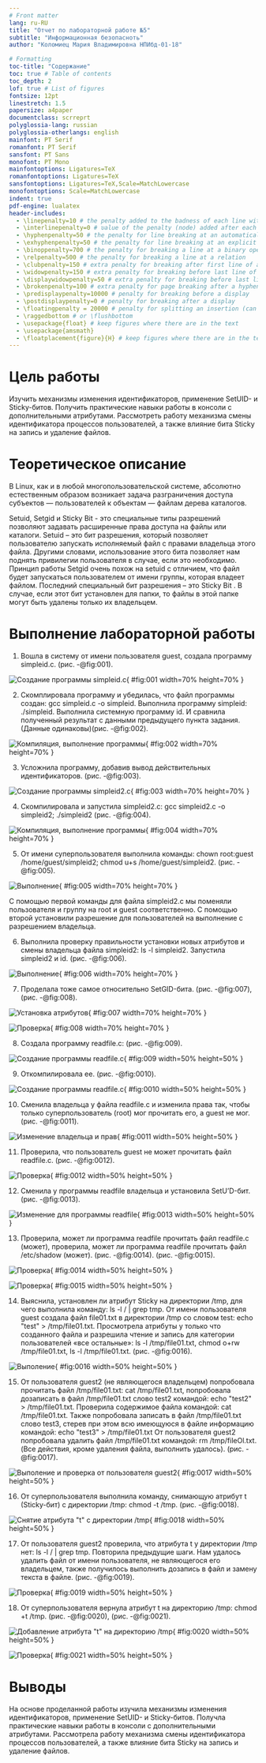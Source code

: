 ```yaml
---
# Front matter
lang: ru-RU
title: "Отчет по лабораторной работе №5"
subtitle: "Информационная безопасноть"
author: "Коломиец Мария Владимировна НПИбд-01-18"

# Formatting
toc-title: "Содержание"
toc: true # Table of contents
toc_depth: 2
lof: true # List of figures
fontsize: 12pt
linestretch: 1.5
papersize: a4paper
documentclass: scrreprt
polyglossia-lang: russian
polyglossia-otherlangs: english
mainfont: PT Serif
romanfont: PT Serif
sansfont: PT Sans
monofont: PT Mono
mainfontoptions: Ligatures=TeX
romanfontoptions: Ligatures=TeX
sansfontoptions: Ligatures=TeX,Scale=MatchLowercase
monofontoptions: Scale=MatchLowercase
indent: true
pdf-engine: lualatex
header-includes:
  - \linepenalty=10 # the penalty added to the badness of each line within a paragraph (no associated penalty node) Increasing the υalue makes tex try to haυe fewer lines in the paragraph.
  - \interlinepenalty=0 # υalue of the penalty (node) added after each line of a paragraph.
  - \hyphenpenalty=50 # the penalty for line breaking at an automatically inserted hyphen
  - \exhyphenpenalty=50 # the penalty for line breaking at an explicit hyphen
  - \binoppenalty=700 # the penalty for breaking a line at a binary operator
  - \relpenalty=500 # the penalty for breaking a line at a relation
  - \clubpenalty=150 # extra penalty for breaking after first line of a paragraph
  - \widowpenalty=150 # extra penalty for breaking before last line of a paragraph
  - \displaywidowpenalty=50 # extra penalty for breaking before last line before a display math
  - \brokenpenalty=100 # extra penalty for page breaking after a hyphenated line
  - \predisplaypenalty=10000 # penalty for breaking before a display
  - \postdisplaypenalty=0 # penalty for breaking after a display
  - \floatingpenalty = 20000 # penalty for splitting an insertion (can only be split footnote in standard LaTeX)
  - \raggedbottom # or \flushbottom
  - \usepackage{float} # keep figures where there are in the text
  - \usepackage{amsmath}
  - \floatplacement{figure}{H} # keep figures where there are in the text
---
```


# Цель работы

Изучить механизмы изменения идентификаторов, применение SetUID- и Sticky-битов. Получить практические навыки работы в консоли с дополнительными атрибутами. Рассмотреть работу механизма смены идентификатора процессов пользователей, а также влияние бита Sticky на запись и удаление файлов. 

# Теоретическое описание

В Linux, как и в любой многопользовательской системе, абсолютно естественным образом возникает задача разграничения доступа субъектов — пользователей к объектам — файлам дерева каталогов.

Setuid, Setgid и Sticky Bit - это специальные типы разрешений позволяют задавать расширенные права доступа на файлы или каталоги. 
Setuid – это бит разрешения, который позволяет пользователю запускать исполняемый файл с правами владельца этого файла. Другими словами, использование этого бита позволяет нам поднять привилегии пользователя в случае, если это необходимо. 
Принцип работы Setgid очень похож на setuid с отличием, что файл будет запускаться пользователем от имени группы, которая владеет файлом. 
Последний специальный бит разрешения – это Sticky Bit . В случае, если этот бит установлен для папки, то файлы в этой папке могут быть удалены только их владельцем. 


# Выполнение лабораторной работы

1. Вошла в систему от имени пользователя guest,  создала программу simpleid.c. (рис. -@fig:001). 

![Создание программы simpleid.c](image/01.png){ #fig:001 width=70% height=70% }

2. Скомплировала программу и убедилась, что файл программы создан: gcc simpleid.c -o simpleid. Выполнила программу simpleid: ./simpleid. Выполнила системную программу id. И сравнила полученный результат с данными предыдущего пункта задания. (Данные одинаковы)(рис. -@fig:002). 

![Компиляция, выполнение программы](image/02.png){ #fig:002 width=70% height=70% }

3. Усложнила программу, добавив вывод действительных идентификаторов. (рис. -@fig:003). 

![Создание программы simpleid2.c](image/03.png){ #fig:003 width=70% height=70% }

4. Скомпилировала и запустила simpleid2.c: gcc simpleid2.c -o simpleid2; ./simpleid2 (рис. -@fig:004). 

![Компиляция, выполнение программы](image/04.png){ #fig:004 width=70% height=70% }

5. От имени суперпользователя выполнила команды: chown root:guest /home/guest/simpleid2; chmod u+s /home/guest/simpleid2. (рис. -@fig:005).

![Выполнение](image/05.png){ #fig:005 width=70% height=70% }

С помощью первой команды для файла simpleid2.c мы поменяли пользователя и группу на root и guest соответственно. С помощью второй установили разрешение для пользователей на выполнение с разрешением владельца.

6. Выполнила проверку правильности установки новых атрибутов и смены владельца файла simpleid2: ls -l simpleid2. Запустила simpleid2 и id.  (рис. -@fig:006).

![Выполнение](image/06.png){ #fig:006 width=70% height=70% }

7. Проделала тоже самое относительно SetGID-бита. (рис. -@fig:007), (рис. -@fig:008). 

![Установка атрибутов](image/07.png){ #fig:007 width=70% height=70% }

![Проверка](image/08.png){ #fig:008 width=70% height=70% }

8. Создала программу readfile.c: (рис. -@fig:009). 

![Создание программы readfile.c](image/09.png){ #fig:009 width=50% height=50% }

9. Откомпилировала ее. (рис. -@fig:0010). 

![Создание программы readfile.c](image/010.png){ #fig:0010 width=50% height=50% }

10. Сменила владельца у файла readfile.c и изменила права так, чтобы только суперпользователь (root) мог прочитать его, a guest не мог. (рис. -@fig:0011). 

![Изменение владельца и прав](image/011.png){ #fig:0011 width=50% height=50% }

11. Проверила, что пользователь guest не может прочитать файл readfile.c. (рис. -@fig:0012). 

![Проверка](image/012.png){ #fig:0012 width=50% height=50% }

12. Сменила у программы readfile владельца и установила SetU’D-бит. (рис. -@fig:0013). 

![Изменение для программы readfile](image/013.png){ #fig:0013 width=50% height=50% }

13. Проверила, может ли программа readfile прочитать файл readfile.c (может), проверила, может ли программа readfile прочитать файл /etc/shadow (может).  (рис. -@fig:0014). (рис. -@fig:0015). 

![Проверка](image/014.png){ #fig:0014 width=50% height=50% }

![Проверка](image/015.png){ #fig:0015 width=50% height=50% }

14. Выяснила, установлен ли атрибут Sticky на директории /tmp, для чего выполнила команду: ls -l / | grep tmp. От имени пользователя guest создала файл file01.txt в директории /tmp со словом test: echo "test" > /tmp/file01.txt. Просмотрела атрибуты у только что созданного файла и разрешила чтение и запись для категории пользователей «все остальные»: ls -l /tmp/file01.txt, chmod o+rw /tmp/file01.txt, ls -l /tmp/file01.txt. (рис. -@fig:0016). 

![Выполение](image/016.png){ #fig:0016 width=50% height=50% }

15. От пользователя guest2 (не являющегося владельцем) попробовала прочитать файл /tmp/file01.txt: cat /tmp/file01.txt, попробовала дозаписать в файл /tmp/file01.txt слово test2 командой: echo "test2" > /tmp/file01.txt. Проверила содержимое файла командой: cat /tmp/file01.txt. Также попробовала записать в файл /tmp/file01.txt
слово test3, стерев при этом всю имеющуюся в файле информацию командой: echo "test3" > /tmp/file01.txt
От пользователя guest2 попробовала удалить файл /tmp/file01.txt командой: rm /tmp/fileOl.txt. (Все действия, кроме удаления файла, выполнить удалось). (рис. -@fig:0017). 

![Выполение и проверка от пользователя guest2](image/017.png){ #fig:0017 width=50% height=50% }

16. От суперпользователя выполнила команду, снимающую атрибут t (Sticky-бит) с директории /tmp: chmod -t /tmp. (рис. -@fig:0018). 

![Снятие атрибута "t" с директории /tmp](image/018.png){ #fig:0018 width=50% height=50% }

17. От пользователя guest2 проверила, что атрибута t у директории /tmp нет: ls -l / | grep tmp. Повторила предыдущие шаги. Нам удалось удалить файл от имени пользователя, не являющегося его владельцем, также получилось выполнить дозапись в файл и замену текста в файле. (рис. -@fig:0019). 

![Проверка](image/019.png){ #fig:0019 width=50% height=50% }

18. От суперпользователя вернула атрибут t на директорию /tmp: chmod +t /tmp. (рис. -@fig:0020), (рис. -@fig:0021). 

![Добавление атрибута "t" на директорию /tmp](image/020.png){ #fig:0020 width=50% height=50% }

![Проверка](image/021.png){ #fig:0021 width=50% height=50% }


# Выводы
На основе проделанной работы изучила механизмы изменения идентификаторов, применение SetUID- и Sticky-битов. Получла практические навыки работы в консоли с дополнительными атрибутами. Рассмотрела работу механизма смены идентификатора процессов пользователей, а также влияние бита Sticky на запись и удаление файлов.